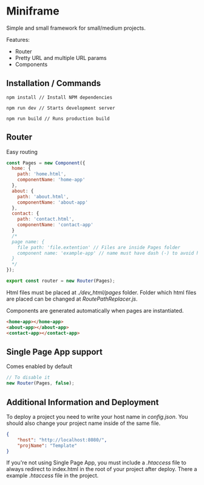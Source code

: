 # Miniframe

Simple and small framework for small/medium projects.

Features:
 * Router
 * Pretty URL and multiple URL params
 * Components


## Installation / Commands

```
npm install // Install NPM dependencies

npm run dev // Starts development server

npm run build // Runs production build
```

## Router

Easy routing

```javascript
const Pages = new Component({
  home: {
    path: 'home.html',
    componentName: 'home-app'
  },
  about: {
    path: 'about.html',
    componentName: 'about-app'
  },
  contact: {
    path: 'contact.html',
    componentName: 'contact-app'
  }
  /* 
  page name: {
    file path: 'file.extention' // Files are inside Pages folder
    component name: 'example-app' // name must have dash (-) to avoid html tags conflict 
  }
  */
});

export const router = new Router(Pages);
```

Html files must be placed at _./dev_html/pages_ folder. Folder which html files are placed can be changed at _RoutePathReplacer.js_.

Components are generated automatically when pages are instantiated.

```html
<home-app></home-app>
<about-app></about-app>
<contact-app></contact-app>
```

## Single Page App support

Comes enabled by default

```javascript
// To disable it
new Router(Pages, false);
```

## Additional Information and Deployment

To deploy a project you need to write your host name in _config.json_. You should also change your project name inside of the same file.

```json
{
    "host": "http://localhost:8080/",
    "projName": "Template"
}
```

If you're not using Single Page App, you must include a _.htaccess_ file to always redirect to index.html in the root of your project after deploy. There a example _.htaccess_ file in the project.
